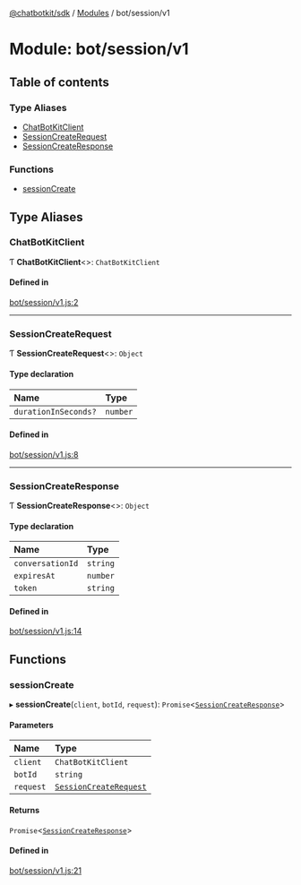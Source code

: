 [@chatbotkit/sdk](../README.md) / [Modules](../modules.md) / bot/session/v1

# Module: bot/session/v1

## Table of contents

### Type Aliases

- [ChatBotKitClient](bot_session_v1.md#chatbotkitclient)
- [SessionCreateRequest](bot_session_v1.md#sessioncreaterequest)
- [SessionCreateResponse](bot_session_v1.md#sessioncreateresponse)

### Functions

- [sessionCreate](bot_session_v1.md#sessioncreate)

## Type Aliases

### ChatBotKitClient

Ƭ **ChatBotKitClient**<\>: `ChatBotKitClient`

#### Defined in

[bot/session/v1.js:2](https://github.com/chatbotkit/node-sdk/blob/832c43e/packages/sdk/src/bot/session/v1.js#L2)

___

### SessionCreateRequest

Ƭ **SessionCreateRequest**<\>: `Object`

#### Type declaration

| Name | Type |
| :------ | :------ |
| `durationInSeconds?` | `number` |

#### Defined in

[bot/session/v1.js:8](https://github.com/chatbotkit/node-sdk/blob/832c43e/packages/sdk/src/bot/session/v1.js#L8)

___

### SessionCreateResponse

Ƭ **SessionCreateResponse**<\>: `Object`

#### Type declaration

| Name | Type |
| :------ | :------ |
| `conversationId` | `string` |
| `expiresAt` | `number` |
| `token` | `string` |

#### Defined in

[bot/session/v1.js:14](https://github.com/chatbotkit/node-sdk/blob/832c43e/packages/sdk/src/bot/session/v1.js#L14)

## Functions

### sessionCreate

▸ **sessionCreate**(`client`, `botId`, `request`): `Promise`<[`SessionCreateResponse`](bot_session_v1.md#sessioncreateresponse)\>

#### Parameters

| Name | Type |
| :------ | :------ |
| `client` | `ChatBotKitClient` |
| `botId` | `string` |
| `request` | [`SessionCreateRequest`](bot_session_v1.md#sessioncreaterequest) |

#### Returns

`Promise`<[`SessionCreateResponse`](bot_session_v1.md#sessioncreateresponse)\>

#### Defined in

[bot/session/v1.js:21](https://github.com/chatbotkit/node-sdk/blob/832c43e/packages/sdk/src/bot/session/v1.js#L21)
